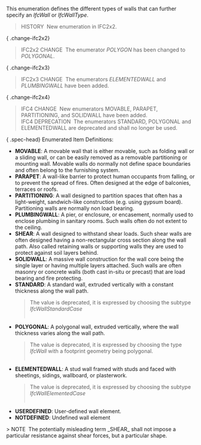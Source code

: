 ﻿This enumeration defines the different types of walls that can further specify an _IfcWall_ or _IfcWallType_.

> HISTORY&nbsp; New enumeration in IFC2x2.

{ .change-ifc2x2}
> IFC2x2 CHANGE&nbsp; The enumerator _POLYGON_ has been changed to _POLYGONAL_.

{ .change-ifc2x3}
> IFC2x3 CHANGE&nbsp; The enumerators _ELEMENTEDWALL_ and _PLUMBINGWALL_ have been added.

{ .change-ifc2x4}
> IFC4 CHANGE&nbsp; New enumerators MOVABLE, PARAPET, PARTITIONING, and SOLIDWALL have been added.  
> IFC4 DEPRECATION&nbsp; The enumerators STANDARD, POLYGONAL and ELEMENTEDWALL are deprecated and shall no longer be used.

{ .spec-head}
Enumerated Item Definitions:

<ul>
<li><b>MOVABLE</b>: A movable wall that is either movable, such as
folding wall or a sliding wall, or can be easily removed as a
removable partitioning or mounting wall. Movable walls do normally
not define space boundaries and often belong to the furnishing
system.</li>
<li><b>PARAPET</b>: A wall-like barrier to protect human occupants
from falling, or to prevent the spread of fires. Often designed at
the edge of balconies, terraces or roofs.</li>
<li><b>PARTITIONING</b>: A wall designed to partition spaces that
often has a light-weight, sandwich-like construction (e.g. using
gypsum board). Partitioning walls are normally non load
bearing.</li>
<li><b>PLUMBINGWALL</b>: A pier, or enclosure, or encasement,
normally used to enclose plumbing in sanitary rooms. Such walls
often do not extent to the ceiling.</li>
<li><b>SHEAR</b>: A wall designed to withstand shear loads. Such
shear walls are often designed having a non-rectangular cross
section along the wall path. Also called retaining walls or
supporting walls they are used to protect against soil layers
behind.</li>
<li><b>SOLIDWALL</b>: A massive wall construction for the wall core
being the single layer or having multiple layers attached. Such
walls are often masonry or concrete walls (both cast in-situ or
precast) that are load bearing and fire protecting.</li>
<li><b>STANDARD</b>: A standard wall, extruded vertically with a
constant thickness along the wall path.
<blockquote class="deprecated">The value is deprecated, it is
expressed by choosing the subtype <em>IfcWallStandardCase</em><br>
&nbsp;</blockquote>
</li>
<li><b>POLYGONAL</b>: A polygonal wall, extruded vertically, where
the wall thickness varies along the wall path.
<blockquote class="deprecated">The value is deprecated, it is
expressed by choosing the type <em>IfcWall</em> with a footprint
geometry being polygonal.<br>
&nbsp;</blockquote>
</li>
<li><b>ELEMENTEDWALL</b>: A stud wall framed with studs and faced
with sheetings, sidings, wallboard, or plasterwork.
<blockquote class="deprecated">The value is deprecated, it is
expressed by choosing the subtype <em>IfcWallElementedCase</em><br>
&nbsp;</blockquote>
</li>
<li><b>USERDEFINED</b>: User-defined wall element.</li>
<li><b>NOTDEFINED</b>: Undefined wall element</li>
</ul>
> NOTE&nbsp; The potentially misleading term _SHEAR_ shall not impose a particular resistance against shear forces, but a particular shape.
